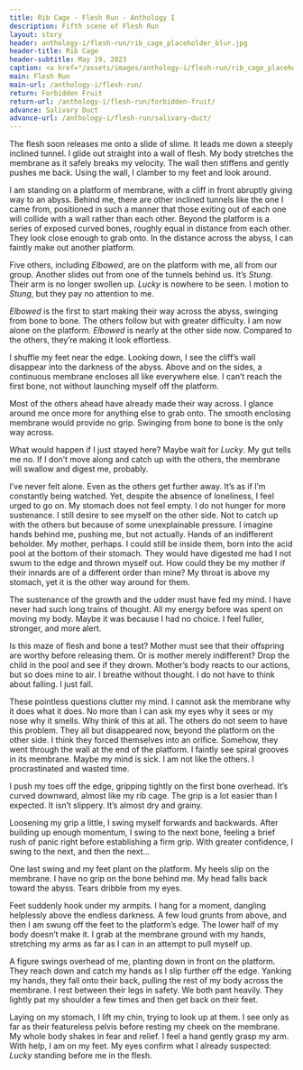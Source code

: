 ```yaml
---
title: Rib Cage - Flesh Run - Anthology I
description: Fifth scene of Flesh Run
layout: story
header: anthology-i/flesh-run/rib_cage_placeholder_blur.jpg
header-title: Rib Cage
header-subtitle: May 19, 2023
caption: <a href="/assets/images/anthology-i/flesh-run/rib_cage_placeholder.jpg" target="_blank">AI placeholder artwork</a> generated above using <a href="https://creator.nightcafe.studio/creation/BtlrGUceyvVlFz6g9XNv" target="_blank">SD 1.5</a> — <a href="https://creativecommons.org/publicdomain/zero/1.0/" target="_blank">CC0 1.0</a>
main: Flesh Run
main-url: /anthology-i/flesh-run/
return: Forbidden Fruit
return-url: /anthology-i/flesh-run/forbidden-fruit/
advance: Salivary Duct
advance-url: /anthology-i/flesh-run/salivary-duct/
---
```


The flesh soon releases me onto a slide of slime. It leads me down a steeply inclined tunnel. I glide out straight into a wall of flesh. My body stretches the membrane as it safely breaks my velocity. The wall then stiffens and gently pushes me back. Using the wall, I clamber to my feet and look around.

I am standing on a platform of membrane, with a cliff in front abruptly giving way to an abyss. Behind me, there are other inclined tunnels like the one I came from, positioned in such a manner that those exiting out of each one will collide with a wall rather than each other. Beyond the platform is a series of exposed curved bones, roughly equal in distance from each other. They look close enough to grab onto. In the distance across the abyss, I can faintly make out another platform.

Five others, including *Elbowed*, are on the platform with me, all from our group. Another slides out from one of the tunnels behind us. It’s *Stung*. Their arm is no longer swollen up. *Lucky* is nowhere to be seen. I motion to *Stung*, but they pay no attention to me.

*Elbowed* is the first to start making their way across the abyss, swinging from bone to bone. The others follow but with greater difficulty. I am now alone on the platform. *Elbowed* is nearly at the other side now. Compared to the others, they’re making it look effortless.

I shuffle my feet near the edge. Looking down, I see the cliff’s wall disappear into the darkness of the abyss. Above and on the sides, a continuous membrane encloses all like everywhere else. I can’t reach the first bone, not without launching myself off the platform.

Most of the others ahead have already made their way across. I glance around me once more for anything else to grab onto. The smooth enclosing membrane would provide no grip. Swinging from bone to bone is the only way across.

What would happen if I just stayed here? Maybe wait for *Lucky*. My gut tells me no. If I don’t move along and catch up with the others, the membrane will swallow and digest me, probably.

I’ve never felt alone. Even as the others get further away. It’s as if I’m constantly being watched. Yet, despite the absence of loneliness, I feel urged to go on. My stomach does not feel empty. I do not hunger for more sustenance. I still desire to see myself on the other side. Not to catch up with the others but because of some unexplainable pressure. I imagine hands behind me, pushing me, but not actually. Hands of an indifferent beholder. My mother, perhaps. I could still be inside them, born into the acid pool at the bottom of their stomach. They would have digested me had I not swum to the edge and thrown myself out. How could they be my mother if their innards are of a different order than mine? My throat is above my stomach, yet it is the other way around for them.

The sustenance of the growth and the udder must have fed my mind. I have never had such long trains of thought. All my energy before was spent on moving my body. Maybe it was because I had no choice. I feel fuller, stronger, and more alert.

Is this maze of flesh and bone a test? Mother must see that their offspring are worthy before releasing them. Or is mother merely indifferent? Drop the child in the pool and see if they drown. Mother’s body reacts to our actions, but so does mine to air. I breathe without thought. I do not have to think about falling. I just fall.

These pointless questions clutter my mind. I cannot ask the membrane why it does what it does. No more than I can ask my eyes why it sees or my nose why it smells. Why think of this at all. The others do not seem to have this problem. They all but disappeared now, beyond the platform on the other side. I think they forced themselves into an orifice. Somehow, they went through the wall at the end of the platform. I faintly see spiral grooves in its membrane. Maybe my mind is sick. I am not like the others. I procrastinated and wasted time.

I push my toes off the edge, gripping tightly on the first bone overhead. It’s curved downward, almost like my rib cage. The grip is a lot easier than I expected. It isn’t slippery. It’s almost dry and grainy.

Loosening my grip a little, I swing myself forwards and backwards. After building up enough momentum, I swing to the next bone, feeling a brief rush of panic right before establishing a firm grip. With greater confidence, I swing to the next, and then the next…

One last swing and my feet plant on the platform. My heels slip on the membrane. I have no grip on the bone behind me. My head falls back toward the abyss. Tears dribble from my eyes.

Feet suddenly hook under my armpits. I hang for a moment, dangling helplessly above the endless darkness. A few loud grunts from above, and then I am swung off the feet to the platform’s edge. The lower half of my body doesn’t make it. I grab at the membrane ground with my hands, stretching my arms as far as I can in an attempt to pull myself up.

A figure swings overhead of me, planting down in front on the platform. They reach down and catch my hands as I slip further off the edge. Yanking my hands, they fall onto their back, pulling the rest of my body across the membrane. I rest between their legs in safety. We both pant heavily. They lightly pat my shoulder a few times and then get back on their feet.

Laying on my stomach, I lift my chin, trying to look up at them. I see only as far as their featureless pelvis before resting my cheek on the membrane. My whole body shakes in fear and relief. I feel a hand gently grasp my arm. With help, I am on my feet. My eyes confirm what I already suspected: *Lucky* standing before me in the flesh.